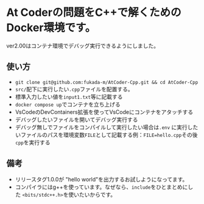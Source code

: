 # At Coderの問題をC++で解くためのDocker環境です。
ver2.00はコンテナ環境でデバッグ実行できるようにしました。

## 使い方
- ```git clone git@github.com:fukada-m/AtCoder-Cpp.git && cd AtCoder-Cpp``` 
- `src/`配下に実行したい`.cpp`ファイルを配置する。
- 標準入力したい値を`input1.txt`等に記載する
- `docker compose up`でコンテナを立ち上げる
- VsCodeのDevContainers拡張を使ってVsCodeにコンテナをアタッチする
- デバッグしたいファイルを開いてデバッグ実行する
- デバッグ無しでファイルをコンパイルして実行したい場合は`.env` に実行したいファイルのパスを環境変数`FILE`として記載する例：`FILE=hello.cpp`その後`cpp`を実行する

## 備考
- リリースタグ1.0.0が "hello world"を出力するお試しようになってます。
- コンパイラにはg++を使っています。なぜなら、`include`をひとまとめにした `<bits/stdc++.h>`を使いたいからです。
